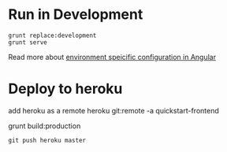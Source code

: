  # Run in Development

```
grunt replace:development
grunt serve
```
Read more about [environment speicific configuration in Angular](http://newtriks.com/2013/11/29/environment-specific-configuration-in-angularjs-using-grunt)


# Deploy to heroku

add heroku as a remote
heroku git:remote -a quickstart-frontend


grunt build:production
```
git push heroku master
```